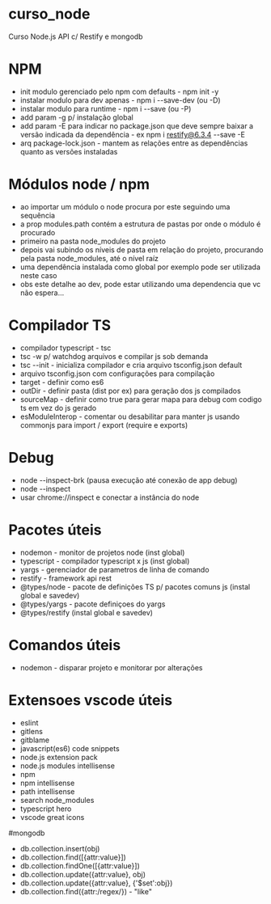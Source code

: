 # curso_node
Curso Node.js API c/ Restify e mongodb

# NPM
* init modulo gerenciado pelo npm com defaults - npm init -y 
* instalar modulo para dev apenas - npm i --save-dev (ou -D)
* instalar modulo para runtime - npm i --save (ou -P)
* add param -g p/ instalação global
* add param -E para indicar no package.json que deve sempre baixar a versão indicada da dependência - ex npm i restify@6.3.4 --save -E
* arq package-lock.json - mantem as relações entre as dependências quanto as versões instaladas

# Módulos node / npm
* ao importar um módulo o node procura por este seguindo uma sequência
* a prop modules.path contém a estrutura de pastas por onde o módulo é procurado
* primeiro na pasta node_modules do projeto
* depois vai subindo os níveis de pasta em relação do projeto, procurando pela pasta node_modules, até o nível raíz
* uma dependência instalada como global por exemplo pode ser utilizada neste caso
* obs este detalhe ao dev, pode estar utilizando uma dependencia que vc não espera...

# Compilador TS
* compilador typescript - tsc 
* tsc -w p/ watchdog arquivos e compilar js sob demanda
* tsc --init - inicializa compilador e cria arquivo tsconfig.json default
* arquivo tsconfig.json com configurações para compilação
* target - definir como es6
* outDir - definir pasta (dist por ex) para geração dos js compilados
* sourceMap - definir como true para gerar mapa para debug com codigo ts em vez do js gerado
* esModuleInterop - comentar ou desabilitar para manter js usando commonjs para import / export (require e exports)

# Debug
* node --inspect-brk (pausa execução até conexão de app debug)
* node --inspect
* usar chrome://inspect e conectar a instância do node

# Pacotes úteis
* nodemon - monitor de projetos node (inst global)
* typescript - compilador typescript x js (inst global)
* yargs - gerenciador de parametros de linha de comando
* restify - framework api rest
* @types/node - pacote de definições TS p/ pacotes comuns js (instal global e savedev)
* @types/yargs - pacote definiçoes do yargs
* @types/restify (instal global e savedev)

# Comandos úteis
* nodemon - disparar projeto e monitorar por alterações

# Extensoes vscode úteis
* eslint
* gitlens
* gitblame
* javascript(es6) code snippets
* node.js extension pack
* node.js modules intellisense
* npm
* npm intellisense
* path intellisense
* search node_modules
* typescript hero
* vscode great icons

#mongodb
* db.collection.insert(obj)
* db.collection.find([{attr:value}])
* db.collection.findOne([{attr:value}])
* db.collection.update({attr:value}, obj)
* db.collection.update({attr:value}, {'$set':obj})
* db.collection.find({attr:/regex/}) - "like"
